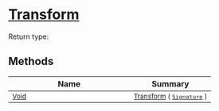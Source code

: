 # [Transform](./EndpointExtraction-100663588.md)


Return type:
## Methods

| Name | Summary | 
| --- | --- | 
| <sub>[Void](https://docs.microsoft.com/en-us/dotnet/api/System.Void)</sub><img width=200/>| <sub>[Transform](./EndpointExtraction-100663588.md) ( [`Signature`](./../../Signature.md) )</sub>| <br>



